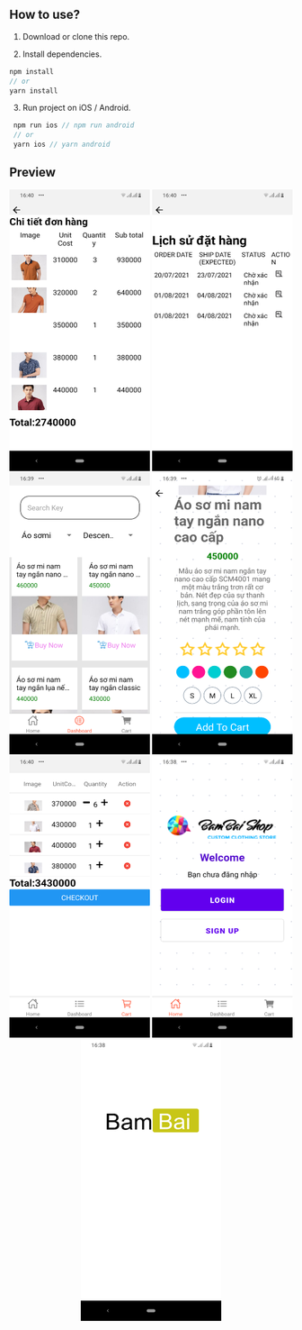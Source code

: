 ## How to use?

1. Download or clone this repo.

2. Install dependencies.

```js
npm install
// or
yarn install
```

3. Run project on iOS / Android.

```js
 npm run ios // npm run android
 // or
 yarn ios // yarn android
```

## Preview
<div align="center">
    <img src="https://github.com/TuanNQT/BamBai-App-Finish-React-Native/blob/master/ScreenImages/Screen1.jpg" width="250px" height="500px" alt="Order Details"</img> 
 <img src="https://github.com/TuanNQT/BamBai-App-Finish-React-Native/blob/master/ScreenImages/Screen2.jpg" width="250px" height="500px" alt="Order History"</img> 
 <img src="https://github.com/TuanNQT/BamBai-App-Finish-React-Native/blob/master/ScreenImages/Screen3.jpg" width="250px" height="500px" alt="Store screen"</img> 
 <img src="https://github.com/TuanNQT/BamBai-App-Finish-React-Native/blob/master/ScreenImages/Screen4.jpg" width="250px" height="500px" alt="Detail Item"</img> 
 <img src="https://github.com/TuanNQT/BamBai-App-Finish-React-Native/blob/master/ScreenImages/Screen5.jpg" width="250px" height="500px" alt="Shopping cart"</img> 
 <img src="https://github.com/TuanNQT/BamBai-App-Finish-React-Native/blob/master/ScreenImages/Screen6.jpg" width="250px" height="500px" alt="Login Screen"</img> 
 <img src="https://github.com/TuanNQT/BamBai-App-Finish-React-Native/blob/master/ScreenImages/Screen7.jpg" width="250px" height="500px" alt="Splash screen"</img> 
</div>
